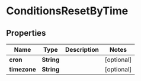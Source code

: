 

# ConditionsResetByTime

## Properties

Name | Type | Description | Notes
------------ | ------------- | ------------- | -------------
**cron** | **String** |  |  [optional]
**timezone** | **String** |  |  [optional]




